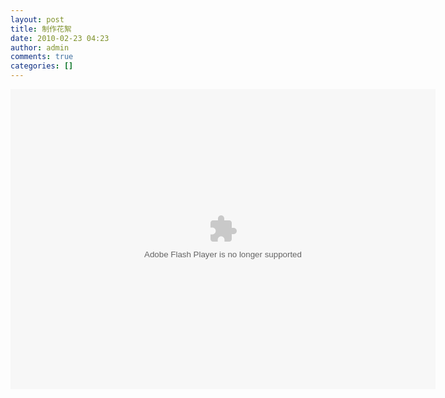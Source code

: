 ```yaml
---
layout: post
title: 制作花絮
date: 2010-02-23 04:23
author: admin
comments: true
categories: []
---
```

<object classid="clsid:d27cdb6e-ae6d-11cf-96b8-444553540000" width="680" height="480" codebase="http://download.macromedia.com/pub/shockwave/cabs/flash/swflash.cab#version=6,0,40,0"><param name="src" value="http://www.tudou.com/v/xMdy4UJBc6A" /><embed type="application/x-shockwave-flash" width="680" height="480" src="http://www.tudou.com/v/xMdy4UJBc6A"></embed></object>
